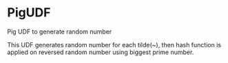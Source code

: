 # PigUDF

Pig UDF to generate random number

This UDF generates random number for each tilde(~), then hash function is applied on reversed random number using biggest prime number.

